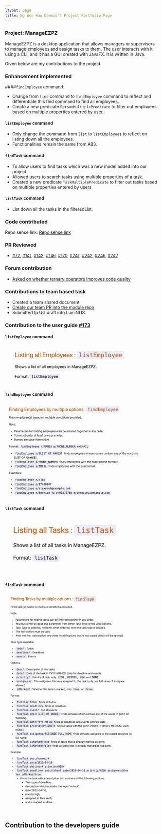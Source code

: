 ```yaml
---
layout: page
title: Ng Wen Hao Dennis's Project Portfolio Page
---
```


### Project: ManageEZPZ

ManageEZPZ is a desktop application that allows managers or supervisors to manage employees and assign tasks to them. The user interacts with it using a CLI, and it has a GUI created with JavaFX. It is written in Java.

Given below are my contributions to the project.

### Enhancement implemented

####`findEmployee` command:
* Change  from `find` command to `findEmployee` command to reflect and differentiate this find command to find all employees.
* Create a new predicate `PersonMultiplePredicate` to filter out employees based on multiple properties entered by user.

#### `listEmployee` command
* Only change the command from `list` to `listEmployees` to reflect on listing down all the employees.
* Functionalities remain the same from AB3.

#### `findTask` command
* To allow users to find tasks which was a new model added into our project.
* Allowed users to search tasks using multiple properties of a task.
* Created a new predicate `TaskMultiplePredicate` to filter out tasks based on multiple properties entered by users

#### `listTask` command
* List down all the tasks in the filteredList.

### Code contributed

Repo sense link: [Repo sense link](https://nus-cs2103-ay2122s2.github.io/tp-dashboard/?search=denniszedead&breakdown=true&sort=groupTitle&sortWithin=title&since=2022-02-18&timeframe=commit&mergegroup=&groupSelect=groupByRepos&checkedFileTypes=docs~functional-code~test-code~other)

### PR Reviewed

* [#72](https://github.com/AY2122S2-CS2103-F11-1/tp/pull/72), 
[#141](https://github.com/AY2122S2-CS2103-F11-1/tp/pull/141), 
[#142](https://github.com/AY2122S2-CS2103-F11-1/tp/pull/142), 
[#146](https://github.com/AY2122S2-CS2103-F11-1/tp/pull/146), 
[#170](https://github.com/AY2122S2-CS2103-F11-1/tp/pull/170), 
[#241](https://github.com/AY2122S2-CS2103-F11-1/tp/pull/241), 
[#242](https://github.com/AY2122S2-CS2103-F11-1/tp/pull/242), 
[#246](https://github.com/AY2122S2-CS2103-F11-1/tp/pull/246), 
[#247](https://github.com/AY2122S2-CS2103-F11-1/tp/pull/247)

### Forum contribution

* [Asked on whether ternary operators improves code quality](https://github.com/nus-cs2103-AY2122S2/forum/issues/131)

### Contributions to team based task

* Created a team shared document
* [Create our team PR into the module repo](https://github.com/nus-cs2103-AY2122S2/tp/pull/62)
* Submitted tp UG draft into LumiNUS.

### Contribution to the user guide [#173](https://github.com/AY2122S2-CS2103-F11-1/tp/pull/173)

#### `listEmployee` command

<img src="../images/UGListEmployee.png" width="450">

#### `findEmployee` command

<img src="../images/UGFindEmployee.png" width="450">

#### `listTask` command

<img src="../images/UGListTask.png" width="450">

#### `findTask` command

<img src="../images/UGFindTask.png" width="450">

## Contribution to the developers guide
